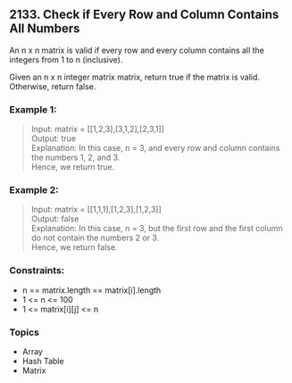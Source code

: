 ## 2133. Check if Every Row and Column Contains All Numbers
An n x n matrix is valid if every row and every column contains all the integers from 1 to n (inclusive).

Given an n x n integer matrix matrix, return true if the matrix is valid. Otherwise, return false.

### Example 1:

> Input: matrix = [[1,2,3],[3,1,2],[2,3,1]]<br/>
> Output: true<br/>
> Explanation: In this case, n = 3, and every row and column contains the numbers 1, 2, and 3.<br/>
> Hence, we return true.

### Example 2:

> Input: matrix = [[1,1,1],[1,2,3],[1,2,3]]<br/>
> Output: false<br/>
> Explanation: In this case, n = 3, but the first row and the first column do not contain the numbers 2 or 3.<br/>
> Hence, we return false.

### Constraints:

- n == matrix.length == matrix[i].length
- 1 <= n <= 100
- 1 <= matrix[i][j] <= n

### Topics

- Array
- Hash Table
- Matrix
